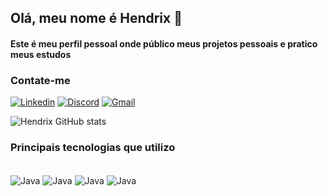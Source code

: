 
## Olá, meu nome é Hendrix 👋

#### Este é meu perfil pessoal onde público meus projetos pessoais e pratico meus estudos

### Contate-me
[![Linkedin](https://img.shields.io/badge/LinkedIn-0077B5?style=for-the-badge&logo=linkedin&logoColor=white)](https://www.linkedin.com/in/hendrixoliveira/)
[![Discord](https://img.shields.io/badge/Discord-7289DA?style=for-the-badge&logo=discord&logoColor=white)](https://discord.com/channels/@me)
[![Gmail](https://img.shields.io/badge/Gmail-D14836?style=for-the-badge&logo=gmail&logoColor=white)](https://mail.google.com/mail/u/0/#inbox)

![Hendrix GitHub stats](https://github-readme-stats.vercel.app/api?username=anuraghazra&show_icons=true&theme=transparent)

### Principais tecnologias que utilizo

<div style="display: inline_block"><br>
 <img align="center" alt="Java" src="https://img.shields.io/badge/Java-ED8B00?style=for-the-badge&logo=openjdk&logoColor=white"/>
  <img align="center" alt="Java" src="https://img.shields.io/badge/Spring-6DB33F?style=for-the-badge&logo=spring&logoColor=white"/>
  <img align="center" alt="Java" src="https://img.shields.io/badge/Python-3776AB?style=for-the-badge&logo=python&logoColor=white"/>
 <img align="center" alt="Java" src="https://img.shields.io/badge/Django-092E20?style=for-the-badge&logo=django&logoColor=white"/>
</div>




